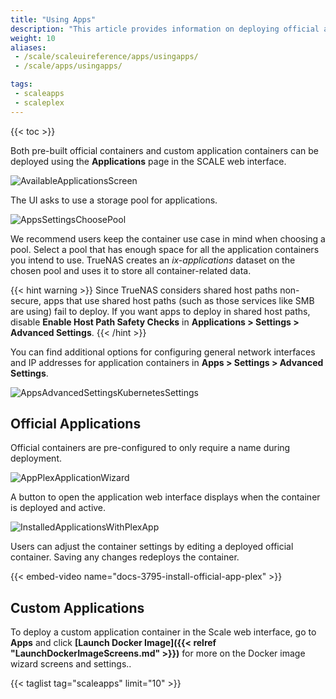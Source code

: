 ```yaml
---
title: "Using Apps"
description: "This article provides information on deploying official apps in TrueNAS SCALE."
weight: 10
aliases:
 - /scale/scaleuireference/apps/usingapps/
 - /scale/apps/usingapps/

tags:
 - scaleapps
 - scaleplex
---
```


{{< toc >}}

Both pre-built official containers and custom application containers can be deployed using the **Applications** page in the SCALE web interface.

![AvailableApplicationsScreen](/images/SCALE/22.02/AvailableApplicationsScreen.png "Apps Catalog")

The UI asks to use a storage pool for applications.

![AppsSettingsChoosePool](/images/SCALE/22.02/AppsSettingsChoosePool.png "Choosing a Pool for Apps")

We recommend users keep the container use case in mind when choosing a pool.
Select a pool that has enough space for all the application containers you intend to use.
TrueNAS creates an *ix-applications* dataset on the chosen pool and uses it to store all container-related data.

{{< hint warning >}}
Since TrueNAS considers shared host paths non-secure, apps that use shared host paths (such as those services like SMB are using) fail to deploy. If you want apps to deploy in shared host paths, disable **Enable Host Path Safety Checks** in **Applications > Settings > Advanced Settings**.
{{< /hint >}}

You can find additional options for configuring general network interfaces and IP addresses for application containers in **Apps > Settings > Advanced Settings**.

![AppsAdvancedSettingsKubernetesSettings](/images/SCALE/22.02/AppsAdvancedSettingsKubernetesSettings.png "Apps Advanced Settings")

## Official Applications

Official containers are pre-configured to only require a name during deployment.

![AppPlexApplicationWizard](/images/SCALE/22.02/AppPlexApplicationWizard.png "Plex App Wizard Application Name")

A button to open the application web interface displays when the container is deployed and active.

![InstalledApplicationsWithPlexApp](/images/SCALE/22.02/InstalledApplicationsWithPlexApp.png "Plex App: Active")

Users can adjust the container settings by editing a deployed official container.
Saving any changes redeploys the container.

{{< embed-video name="docs-3795-install-official-app-plex" >}}

## Custom Applications

To deploy a custom application container in the Scale web interface, go to **Apps** and click **[Launch Docker Image]({{< relref "LaunchDockerImageScreens.md" >}})** for more on the Docker image wizard screens and settings..

{{< taglist tag="scaleapps" limit="10" >}}
